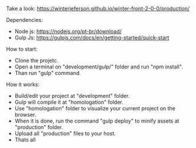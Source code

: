 
Take a look: https://winterjeferson.github.io/winter-front-2-0-0/production/

Dependencies:

* Node js: https://nodejs.org/pt-br/download/
* Gulp Js: https://gulpjs.com/docs/en/getting-started/quick-start

How to start:

* Clone the projetc.
* Open a terminal on "development/gulp/" folder and run "npm install".
* Than run "gulp" command.

How it works:

* Build/edit your project at "development" folder.
* Gulp will compile it at "homologation" folder.
* Use "homologation" folder to visualize your current project on the browser.
* When it is done, run the command "gulp deploy" to minify assets at "production" folder.
* Upload all "production" files to your host.
* Thats all
